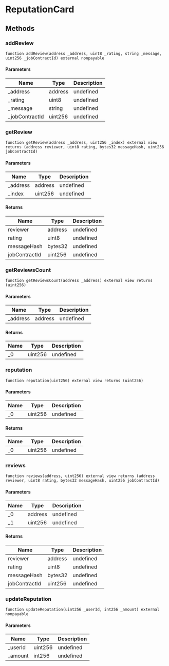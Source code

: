 # ReputationCard









## Methods

### addReview

```solidity
function addReview(address _address, uint8 _rating, string _message, uint256 _jobContractId) external nonpayable
```





#### Parameters

| Name | Type | Description |
|---|---|---|
| _address | address | undefined |
| _rating | uint8 | undefined |
| _message | string | undefined |
| _jobContractId | uint256 | undefined |

### getReview

```solidity
function getReview(address _address, uint256 _index) external view returns (address reviewer, uint8 rating, bytes32 messageHash, uint256 jobContractId)
```





#### Parameters

| Name | Type | Description |
|---|---|---|
| _address | address | undefined |
| _index | uint256 | undefined |

#### Returns

| Name | Type | Description |
|---|---|---|
| reviewer | address | undefined |
| rating | uint8 | undefined |
| messageHash | bytes32 | undefined |
| jobContractId | uint256 | undefined |

### getReviewsCount

```solidity
function getReviewsCount(address _address) external view returns (uint256)
```





#### Parameters

| Name | Type | Description |
|---|---|---|
| _address | address | undefined |

#### Returns

| Name | Type | Description |
|---|---|---|
| _0 | uint256 | undefined |

### reputation

```solidity
function reputation(uint256) external view returns (uint256)
```





#### Parameters

| Name | Type | Description |
|---|---|---|
| _0 | uint256 | undefined |

#### Returns

| Name | Type | Description |
|---|---|---|
| _0 | uint256 | undefined |

### reviews

```solidity
function reviews(address, uint256) external view returns (address reviewer, uint8 rating, bytes32 messageHash, uint256 jobContractId)
```





#### Parameters

| Name | Type | Description |
|---|---|---|
| _0 | address | undefined |
| _1 | uint256 | undefined |

#### Returns

| Name | Type | Description |
|---|---|---|
| reviewer | address | undefined |
| rating | uint8 | undefined |
| messageHash | bytes32 | undefined |
| jobContractId | uint256 | undefined |

### updateReputation

```solidity
function updateReputation(uint256 _userId, int256 _amount) external nonpayable
```





#### Parameters

| Name | Type | Description |
|---|---|---|
| _userId | uint256 | undefined |
| _amount | int256 | undefined |




